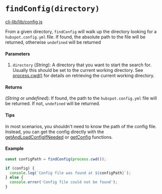 # `findConfig(directory)`

[cli-lib/lib/config.js](https://github.com/HubSpot/hubspot-cli/blob/master/packages/cli-lib/lib/config.js)

From a given directory, `findConfig` will walk up the directory looking for a `hubspot.config.yml` file. If found, the absolute path to the file will be returned, otherwise `undefined` will be returned

#### Parameters

1. `directory` (_String_): A directory that you want to start the search for. Usually this should be set to the current working directory. See [process.cwd()](https://nodejs.org/api/process.html#process_process_cwd) for details on retrieving the current working directory.

#### Returns

(_String_ or _undefined_): If found, the path to the `hubspot.config.yml` file will be returned. If not, `undefined` will be returned.

#### Tips

In most scenarios, you shouldn't need to know the path of the config file. Instead, you can get the config directly with the [getAndLoadConfigIfNeeded](./getAndLoadConfigIfNeeded.md) or [getConfig](./getConfig.md) functions.

#### Example

```js
const configPath = findConfig(process.cwd());

if (config) {
  console.log(`Config file was found at ${configPath}`);
} else {
  console.error('Config file could not be found');
}
```
